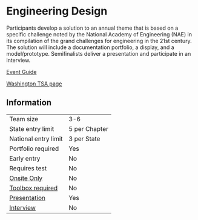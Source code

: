 # Engineering Design

Participants develop a solution to an annual theme that is
based on a specific challenge noted by the National Academy
of Engineering (NAE) in its compilation of the grand challenges
for engineering in the 21st century. The solution will include a
documentation portfolio, a display, and a model/prototype.
Semifinalists deliver a presentation and participate in an
interview.

[Event Guide](https://lwsd.sharepoint.com/:b:/r/sites/GR-JHS-TechnologyStudentAssociation-SCA/Shared%20Documents/23-24/Competition/Event%20Guides/HS%20-%20Engineering%20Design.pdf)

[Washington TSA page](https://www.washingtontsa.org/high-school-events/engineering-design)

## Information

|                             |               |
| --------------------------- | ------------- |
| Team size                   | 3-6           |
| State entry limit           | 5 per Chapter |
| National entry limit        | 3 per State   |
| Portfolio required          | Yes           |
| Early entry                 | No            |
| Requires test               | No            |
| [Onsite Only](/#terms)      | No            |
| [Toolbox required](/#terms) | No            |
| [Presentation](/#terms)     | Yes           |
| [Interview](/#terms)        | No            |

